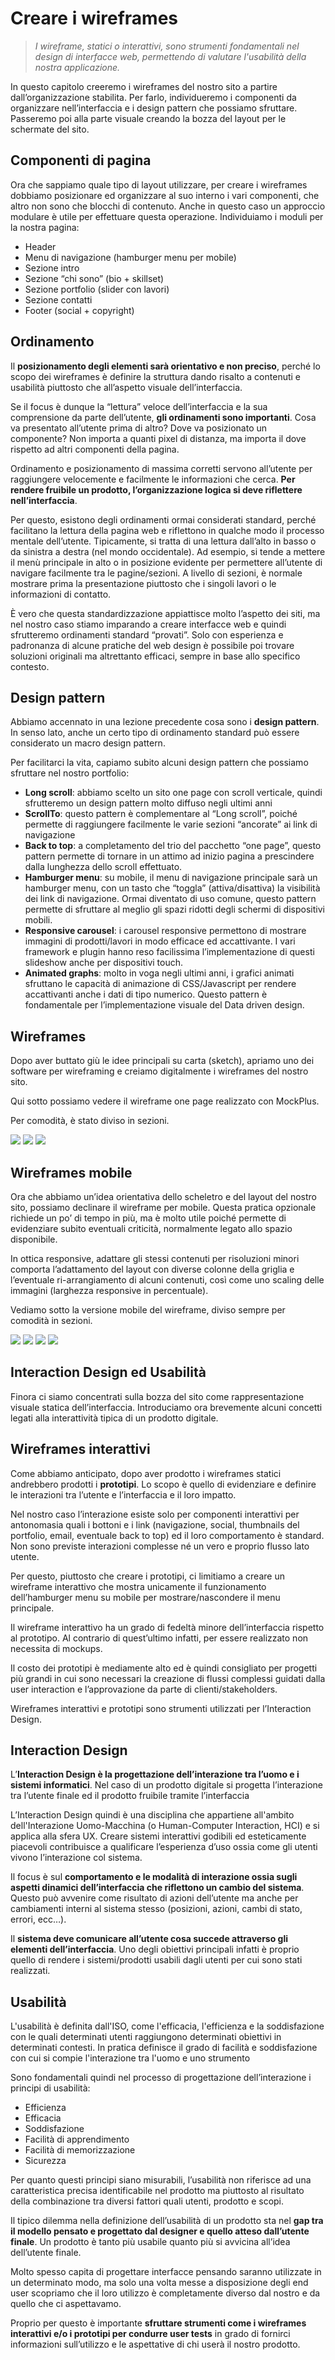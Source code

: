 # Creare i wireframes
> *I wireframe, statici o interattivi, sono strumenti fondamentali nel design di interfacce web, permettendo di valutare l'usabilità della nostra applicazione.*

In questo capitolo creeremo i wireframes del nostro sito a partire dall’organizzazione stabilita. Per farlo, individueremo i componenti da organizzare nell’interfaccia e i design pattern che possiamo sfruttare. Passeremo poi alla parte visuale creando la bozza del layout per le schermate del sito.

## Componenti di pagina

Ora che sappiamo quale tipo di layout utilizzare, per creare i wireframes dobbiamo posizionare ed organizzare al suo interno i vari componenti, che altro non sono che blocchi di contenuto. Anche in questo caso un approccio modulare è utile per effettuare questa operazione. Individuiamo i moduli per la nostra pagina:

- Header
- Menu di navigazione (hamburger menu per mobile)
- Sezione intro
- Sezione “chi sono” (bio + skillset)
- Sezione portfolio (slider con lavori)
- Sezione contatti
- Footer (social + copyright)

## Ordinamento

Il **posizionamento degli elementi sarà orientativo e non preciso**, perché lo scopo dei wireframes è definire la struttura dando risalto a contenuti e usabilità piuttosto che all’aspetto visuale dell’interfaccia.

Se il focus è dunque la “lettura” veloce dell’interfaccia e la sua comprensione da parte dell’utente, **gli ordinamenti sono importanti**. Cosa va presentato all’utente prima di altro? Dove va posizionato un componente? Non importa a quanti pixel di distanza, ma importa il dove rispetto ad altri componenti della pagina.

Ordinamento e posizionamento di massima corretti servono all’utente per raggiungere velocemente e facilmente le informazioni che cerca. **Per rendere fruibile un prodotto, l’organizzazione logica si deve riflettere nell’interfaccia**.

Per questo, esistono degli ordinamenti ormai considerati standard, perché facilitano la lettura della pagina web e riflettono in qualche modo il processo mentale dell’utente. Tipicamente, si tratta di una lettura dall’alto in basso o da sinistra a destra (nel mondo occidentale). Ad esempio, si tende a mettere il menù principale in alto o in posizione evidente per permettere all’utente di navigare facilmente tra le pagine/sezioni. A livello di sezioni, è normale mostrare prima la presentazione piuttosto che i singoli lavori o le informazioni di contatto.

È vero che questa standardizzazione appiattisce molto l’aspetto dei siti, ma nel nostro caso stiamo imparando a creare interfacce web e quindi sfrutteremo ordinamenti standard “provati”. Solo con esperienza e padronanza di alcune pratiche del web design è possibile poi trovare soluzioni originali ma altrettanto efficaci, sempre in base allo specifico contesto.

## Design pattern

Abbiamo accennato in una lezione precedente cosa sono i **design pattern**. In senso lato, anche un certo tipo di ordinamento standard può essere considerato un macro design pattern.

Per facilitarci la vita, capiamo subito alcuni design pattern che possiamo sfruttare nel nostro portfolio:

- **Long scroll**: abbiamo scelto un sito one page con scroll verticale, quindi sfrutteremo un design pattern molto diffuso negli ultimi anni
- **ScrollTo**: questo pattern è complementare al “Long scroll”, poiché permette di raggiungere facilmente le varie sezioni “ancorate” ai link di navigazione
- **Back to top**: a completamento del trio del pacchetto “one page”, questo pattern permette di tornare in un attimo ad inizio pagina a prescindere dalla lunghezza dello scroll effettuato.
- **Hamburger menu**: su mobile, il menu di navigazione principale sarà un hamburger menu, con un tasto che “toggla” (attiva/disattiva) la visibilità dei link di navigazione. Ormai diventato di uso comune, questo pattern permette di sfruttare al meglio gli spazi ridotti degli schermi di dispositivi mobili.
- **Responsive carousel**: i carousel responsive permettono di mostrare immagini di prodotti/lavori in modo efficace ed accattivante. I vari framework e plugin hanno reso facilissima l’implementazione di questi slideshow anche per dispositivi touch.
- **Animated graphs**: molto in voga negli ultimi anni, i grafici animati sfruttano le capacità di animazione di CSS/Javascript per rendere accattivanti anche i dati di tipo numerico. Questo pattern è fondamentale per l’implementazione visuale del Data driven design.

## Wireframes

Dopo aver buttato giù le idee principali su carta (sketch), apriamo uno dei software per wireframing e creiamo digitalmente i wireframes del nostro sito.

Qui sotto possiamo vedere il wireframe one page realizzato con MockPlus.

Per comodità, è stato diviso in sezioni.

<img src="./images/10-fig1.jpg" style="max-width: 400px" />
<img src="./images/10-fig2.jpg" style="max-width: 400px" />
<img src="./images/10-fig3.jpg" style="max-width: 400px" />

## Wireframes mobile

Ora che abbiamo un’idea orientativa dello scheletro e del layout del nostro sito, possiamo declinare il wireframe per mobile. Questa pratica opzionale richiede un po’ di tempo in più, ma è molto utile poiché permette di evidenziare subito eventuali criticità, normalmente legato allo spazio disponibile.

In ottica responsive, adattare gli stessi contenuti per risoluzioni minori comporta l’adattamento del layout con diverse colonne della griglia e l’eventuale ri-arrangiamento di alcuni contenuti, così come uno scaling delle immagini (larghezza responsive in percentuale).

Vediamo sotto la versione mobile del wireframe, diviso sempre per comodità in sezioni.

<img src="./images/10-mobile-fig1.jpg" style="max-width: 180px" />
<img src="./images/10-mobile-fig2.jpg" style="max-width: 180px" />
<img src="./images/10-mobile-fig3.jpg" style="max-width: 180px" />
<img src="./images/10-mobile-fig4.jpg" style="max-width: 180px" />

## Interaction Design ed Usabilità

Finora ci siamo concentrati sulla bozza del sito come rappresentazione visuale statica dell’interfaccia. Introduciamo ora brevemente alcuni concetti legati alla interattività tipica di un prodotto digitale.

## Wireframes interattivi

Come abbiamo anticipato, dopo aver prodotto i wireframes statici andrebbero prodotti i **prototipi**. Lo scopo è quello di evidenziare e definire le interazioni tra l’utente e l’interfaccia e il loro impatto.

Nel nostro caso l’interazione esiste solo per componenti interattivi per antonomasia quali i bottoni e i link (navigazione, social, thumbnails del portfolio, email, eventuale back to top) ed il loro comportamento è standard. Non sono previste interazioni complesse né un vero e proprio flusso lato utente.

Per questo, piuttosto che creare i prototipi, ci limitiamo a creare un wireframe interattivo che mostra unicamente il funzionamento dell’hamburger menu su mobile per mostrare/nascondere il menu principale.

Il wireframe interattivo ha un grado di fedeltà minore dell’interfaccia rispetto al prototipo. Al contrario di quest’ultimo infatti, per essere realizzato non necessita di mockups.

Il costo dei prototipi è mediamente alto ed è quindi consigliato per progetti più grandi in cui sono necessari la creazione di flussi complessi guidati dalla user interaction e l’approvazione da parte di clienti/stakeholders.

Wireframes interattivi e prototipi sono strumenti utilizzati per l’Interaction Design.

## Interaction Design

L’**Interaction Design è la progettazione dell’interazione tra l’uomo e i sistemi informatici**. Nel caso di un prodotto digitale si progetta l’interazione tra l’utente finale ed il prodotto fruibile tramite l’interfaccia

L’Interaction Design quindi è una disciplina che appartiene all'ambito dell'Interazione Uomo-Macchina (o Human-Computer Interaction, HCI) e si applica alla sfera UX. Creare sistemi interattivi godibili ed esteticamente piacevoli contribuisce a qualificare l’esperienza d’uso ossia come gli utenti vivono l’interazione col sistema.

Il focus è sul **comportamento e le modalità di interazione ossia sugli aspetti dinamici dell’interfaccia che riflettono un cambio del sistema**. Questo può avvenire come risultato di azioni dell’utente ma anche per cambiamenti interni al sistema stesso (posizioni, azioni, cambi di stato, errori, ecc…).

Il **sistema deve comunicare all’utente cosa succede attraverso gli elementi dell’interfaccia**. Uno degli obiettivi principali infatti è proprio quello di rendere i sistemi/prodotti usabili dagli utenti per cui sono stati realizzati.

## Usabilità

L'usabilità è definita dall'ISO, come l'efficacia, l'efficienza e la soddisfazione con le quali determinati utenti raggiungono determinati obiettivi in determinati contesti. In pratica definisce il grado di facilità e soddisfazione con cui si compie l'interazione tra l'uomo e uno strumento

Sono fondamentali quindi nel processo di progettazione dell’interazione i principi di usabilità:

- Efficienza
- Efficacia
- Soddisfazione
- Facilità di apprendimento
- Facilità di memorizzazione
- Sicurezza

Per quanto questi principi siano misurabili, l’usabilità non riferisce ad una caratteristica precisa identificabile nel prodotto ma piuttosto al risultato della combinazione tra diversi fattori quali utenti, prodotto e scopi.

Il tipico dilemma nella definizione dell’usabilità di un prodotto sta nel **gap tra il modello pensato e progettato dal designer e quello atteso dall’utente finale**. Un prodotto è tanto più usabile quanto più si avvicina all’idea dell’utente finale.

Molto spesso capita di progettare interfacce pensando saranno utilizzate in un determinato modo, ma solo una volta messe a disposizione degli end user scopriamo che il loro utilizzo è completamente diverso dal nostro e da quello che ci aspettavamo.

Proprio per questo è importante **sfruttare strumenti come i wireframes interattivi e/o i prototipi per condurre user tests** in grado di fornirci informazioni sull’utilizzo e le aspettative di chi userà il nostro prodotto.